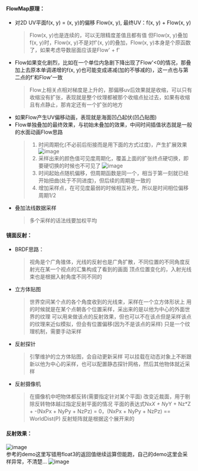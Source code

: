 #### FlowMap原理：
- 对2D UV平面f(x, y) = (x, y)的偏移 Flow(x, y), 最终UV：f(x, y) + Flow(x, y)  
  > Flow(x, y)也是连续的，可以无限精度差值且都有值
  > 但Flow(x, y)叠加f(x, y)时，Flow(x, y)不是对f'(x, y)的叠加，Flow(x, y)本身是个原函数了，如果考虑导数层面应该是Flow' + f'
- Flow如果变化剧烈，比如在一个单位内急剧下降出现了Flow'<0的情况，那叠加上去原本单调递增的f(x, y)也可能变成递减(加的不够减的)，这一点也与第二点的f'和Flow'一致
  > Flow上相关点相对梯度是上升的，那偏移uv后效果就是收缩，可以只有收缩没有扩张，表现就是整个纹理都被那个收缩点扯过去，如果有收缩且有点静止，那肯定还有一个扩张的地方
- 如果Flow产生UV偏移动画，表现就是海面凹凸起伏(凹凸贴图)
- Flow单独叠加的最终效果，与初始未叠加的效果，中间时间插值状态就是一般的水面动画Flow思路
  > 1. 时间周期化(不必前后衔接而是用下面的方式过度)，产生扩展效果
  > ![image](https://github.com/user-attachments/assets/99bba697-ff7a-43c2-b178-b9fa86237ed0)
  > 2. 采样出来的颜色值可见度周期化，覆盖上面的扩张终点硬切换，即要硬切换的时候也不可见了
  > ![image](https://github.com/user-attachments/assets/e8547422-7e84-4538-8f53-b818841c06f9)
  > 3. 时间起始点随机偏移，但周期函数是同一个，相当于第一刻就已经开始扭曲(处于不同进度)，但后续的周期是一致的
  > 4. 增加采样点，在可见度最弱的时候相互补充，所以是时间相位偏移周期1/2
- 叠加法线数据采样
  > 多个采样的话法线要加权平均

#### 镜面反射：
- BRDF思路：
  > 视角是个广角锥体，光线的反射也是广角扩散，不同位置的不同角度反射光在某一个视点的汇集构成了看到的画面
  > 顶点位置变化的，入射光线束也是根据入射角度不同不同的
- 立方体贴图
  > 世界空间某个点的各个角度收到的光线束，采样在一个立方体形状上
  > 用的时候就是在某个点朝各个位置采样，采出来的是以他为中心的外面世界的纹理
  > 可以用来做该点的反射效果，但也可以不在该点但是采样该点的纹理来近似模拟，但会有位置偏移(因为不是该点的采样)
  > 只是一个纹理机制，需要手动采样
- 反射探针
  > 引擎维护的立方体贴图，会自动更新采样
  > 可以挂载在动态对象上不断跟新以他为中心的采样，也可以配置静态探针网格，然后其他物体就近采样
- 反射摄像机
  > 在摄像机中吧物体都反转(需要指定针对某个平面)
  > 改变近裁面，用于剔除反转物体越过指定反射平面的情况
  > 平面的表达式Nx*X + Ny*Y + Nz*Z + -(NxPx + NyPy + NzPz) = 0，(NxPx + NyPy + NzPz) == WorldDist(P)
  > 反射矩阵就是根据这个展开来的

#### 反射效果：
![image](https://github.com/user-attachments/assets/09ebfd36-1560-4917-b34f-626f7c26bed0)  
参考的demo这里写错用float3的返回值继续运算但能跑，自己的demo这里会采样异常，不清楚...
![image](https://github.com/user-attachments/assets/ccdaa84b-9d10-4bf4-820f-52d3143f085c)


